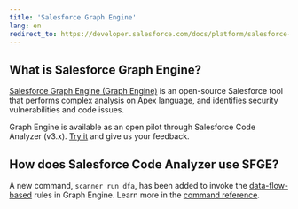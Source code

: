 ```yaml
---
title: 'Salesforce Graph Engine'
lang: en
redirect_to: https://developer.salesforce.com/docs/platform/salesforce-code-analyzer/guide/salesforce-graph-engine.html
---
```

## What is Salesforce Graph Engine?
[Salesforce Graph Engine (Graph Engine)](./en/v3.x/salesforce-graph-engine/introduction/) is an open-source Salesforce tool that performs complex analysis on Apex language, and identifies security vulnerabilities and code issues.

Graph Engine is available as an open pilot through Salesforce Code Analyzer (v3.x). [Try it](./en/v3.x/salesforce-graph-engine/try-it-yourself/) and give us your feedback.

## How does Salesforce Code Analyzer use SFGE?
A new command, `scanner run dfa`, has been added to invoke the [data-flow-based](./en/v3.x/salesforce-graph-engine/working-with-sfge/) rules in Graph Engine. Learn more in the [command reference](./en/v3.x/scanner-commands/dfa/).
